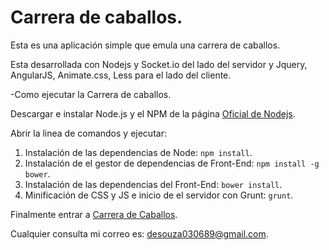 Carrera de caballos.
===================

Esta es una aplicación simple que emula una carrera de caballos.

Esta desarrollada con Nodejs y Socket.io del lado del servidor y Jquery, AngularJS, Animate.css, Less para el lado del cliente.

-Como ejecutar la Carrera de caballos.

Descargar e instalar Node.js y el NPM de la página [Oficial de Nodejs](http://nodejs.org/).

Abrir la linea de comandos y ejecutar:

1. Instalación de las dependencias de Node: `npm install`.
2. Instalación de el gestor de dependencias de Front-End: `npm install -g bower`.
3. Instalación de las dependencias del Front-End: `bower install`.
4. Minificación de CSS y JS e inicio de el servidor con Grunt: `grunt`.

Finalmente entrar a [Carrera de Caballos](http://localhost:3250).

Cualquier consulta mi correo es: desouza030689@gmail.com.
